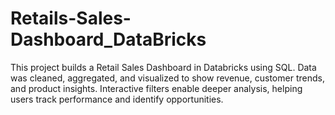 # Retails-Sales-Dashboard_DataBricks
This project builds a Retail Sales Dashboard in Databricks using SQL. Data was cleaned, aggregated, and visualized to show revenue, customer trends, and product insights. Interactive filters enable deeper analysis, helping users track performance and identify opportunities.
